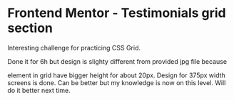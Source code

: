# Frontend Mentor - Testimonials grid section

Interesting challenge for practicing CSS Grid.

Done it for 6h but design is slighty different from provided jpg file because
<div> element in grid have bigger height for about 20px.
Design for 375px width screens is done.
Can be better but my knowledge is now on this level.
Will do it better next time.
